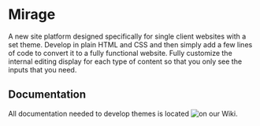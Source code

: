 # Mirage

A new site platform designed specifically for single client websites with a set theme. Develop in plain HTML and CSS and then simply add a few lines of code to convert it to a fully functional website. Fully customize the internal editing display for each type of content so that you only see the inputs that you need.

## Documentation

All documentation needed to develop themes is located ![on our Wiki](https://github.com/johnroper100/mirage/wiki).